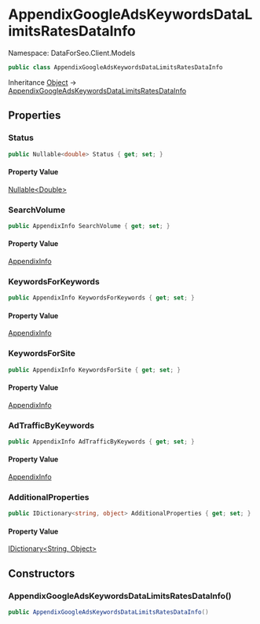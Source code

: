 # AppendixGoogleAdsKeywordsDataLimitsRatesDataInfo

Namespace: DataForSeo.Client.Models

```csharp
public class AppendixGoogleAdsKeywordsDataLimitsRatesDataInfo
```

Inheritance [Object](https://docs.microsoft.com/en-us/dotnet/api/system.object) → [AppendixGoogleAdsKeywordsDataLimitsRatesDataInfo](./dataforseo.client.models.appendixgoogleadskeywordsdatalimitsratesdatainfo.md)

## Properties

### **Status**

```csharp
public Nullable<double> Status { get; set; }
```

#### Property Value

[Nullable&lt;Double&gt;](https://docs.microsoft.com/en-us/dotnet/api/system.nullable-1)<br>

### **SearchVolume**

```csharp
public AppendixInfo SearchVolume { get; set; }
```

#### Property Value

[AppendixInfo](./dataforseo.client.models.appendixinfo.md)<br>

### **KeywordsForKeywords**

```csharp
public AppendixInfo KeywordsForKeywords { get; set; }
```

#### Property Value

[AppendixInfo](./dataforseo.client.models.appendixinfo.md)<br>

### **KeywordsForSite**

```csharp
public AppendixInfo KeywordsForSite { get; set; }
```

#### Property Value

[AppendixInfo](./dataforseo.client.models.appendixinfo.md)<br>

### **AdTrafficByKeywords**

```csharp
public AppendixInfo AdTrafficByKeywords { get; set; }
```

#### Property Value

[AppendixInfo](./dataforseo.client.models.appendixinfo.md)<br>

### **AdditionalProperties**

```csharp
public IDictionary<string, object> AdditionalProperties { get; set; }
```

#### Property Value

[IDictionary&lt;String, Object&gt;](https://docs.microsoft.com/en-us/dotnet/api/system.collections.generic.idictionary-2)<br>

## Constructors

### **AppendixGoogleAdsKeywordsDataLimitsRatesDataInfo()**

```csharp
public AppendixGoogleAdsKeywordsDataLimitsRatesDataInfo()
```
